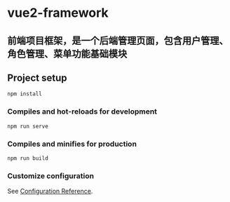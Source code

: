 # vue2-framework
## 前端项目框架，是一个后端管理页面，包含用户管理、角色管理、菜单功能基础模块

## Project setup
```
npm install
```

### Compiles and hot-reloads for development
```
npm run serve
```

### Compiles and minifies for production
```
npm run build
```

### Customize configuration
See [Configuration Reference](https://cli.vuejs.org/config/).
